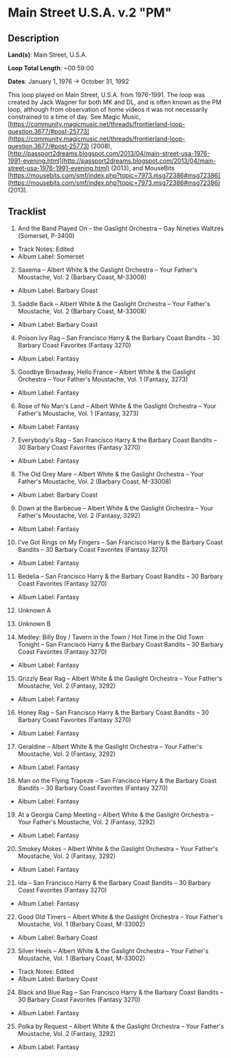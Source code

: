 # Main Street U.S.A. v.2 "PM"

## Description

**Land(s)**: Main Street, U.S.A.

**Loop Total Length**: ~00:59:00

**Dates**: January 1, 1976 → October 31, 1992

This loop played on Main Street, U.S.A. from 1976-1991. The loop was created by Jack Wagner for both MK and DL, and is often known as the PM loop, although from observation of home videos it was not necessarily constrained to a time of day. See Magic Music, [https://community.magicmusic.net/threads/frontierland-loop-question.3677/#post-25773](https://community.magicmusic.net/threads/frontierland-loop-question.3677/#post-25773) (2008), [http://passport2dreams.blogspot.com/2013/04/main-street-usa-1976-1991-evening.html](http://passport2dreams.blogspot.com/2013/04/main-street-usa-1976-1991-evening.html) (2013), and MouseBits [https://mousebits.com/smf/index.php?topic=7973.msg72386#msg72386](https://mousebits.com/smf/index.php?topic=7973.msg72386#msg72386) (2013).

## Tracklist

1. And the Band Played On – the Gaslight Orchestra – Gay Nineties Waltzes (Somerset, P-3400)
- Track Notes: Edited
- Album Label: Somerset

2. Saxema – Albert White & the Gaslight Orchestra – Your Father's Moustache, Vol. 2 (Barbary Coast, M-33008)
- Album Label: Barbary Coast

3. Saddle Back – Albert White & the Gaslight Orchestra – Your Father's Moustache, Vol. 2 (Barbary Coast, M-33008)
- Album Label: Barbary Coast

4. Poison Ivy Rag – San Francisco Harry & the Barbary Coast Bandits – 30 Barbary Coast Favorites (Fantasy 3270)
- Album Label: Fantasy

5. Goodbye Broadway, Hello France – Albert White & the Gaslight Orchestra – Your Father's Moustache, Vol. 1 (Fantasy, 3273)
- Album Label: Fantasy

6. Rose of No Man's Land – Albert White & the Gaslight Orchestra – Your Father's Moustache, Vol. 1 (Fantasy, 3273)
- Album Label: Fantasy

7. Everybody's Rag – San Francisco Harry & the Barbary Coast Bandits – 30 Barbary Coast Favorites (Fantasy 3270)
- Album Label: Fantasy

8. The Old Grey Mare – Albert White & the Gaslight Orchestra – Your Father's Moustache, Vol. 2 (Barbary Coast, M-33008)
- Album Label: Barbary Coast

9. Down at the Barbecue – Albert White & the Gaslight Orchestra – Your Father's Moustache, Vol. 2 (Fantasy, 3292)
- Album Label: Fantasy

10. I've Got Rings on My Fingers – San Francisco Harry & the Barbary Coast Bandits – 30 Barbary Coast Favorites (Fantasy 3270)
- Album Label: Fantasy

11. Bedelia – San Francisco Harry & the Barbary Coast Bandits – 30 Barbary Coast Favorites (Fantasy 3270)
- Album Label: Fantasy

12. Unknown A


13. Unknown B


14. Medley: Billy Boy / Tavern in the Town / Hot Time in the Old Town Tonight – San Francisco Harry & the Barbary Coast Bandits – 30 Barbary Coast Favorites (Fantasy 3270)
- Album Label: Fantasy

15. Grizzly Bear Rag – Albert White & the Gaslight Orchestra – Your Father's Moustache, Vol. 2 (Fantasy, 3292)
- Album Label: Fantasy

16. Honey Rag – San Francisco Harry & the Barbary Coast Bandits – 30 Barbary Coast Favorites (Fantasy 3270)
- Album Label: Fantasy

17. Geraldine – Albert White & the Gaslight Orchestra – Your Father's Moustache, Vol. 2 (Fantasy, 3292)
- Album Label: Fantasy

18. Man on the Flying Trapeze – San Francisco Harry & the Barbary Coast Bandits – 30 Barbary Coast Favorites (Fantasy 3270)
- Album Label: Fantasy

19. At a Georgia Camp Meeting – Albert White & the Gaslight Orchestra – Your Father's Moustache, Vol. 2 (Fantasy, 3292)
- Album Label: Fantasy

20. Smokey Mokes – Albert White & the Gaslight Orchestra – Your Father's Moustache, Vol. 2 (Fantasy, 3292)
- Album Label: Fantasy

21. Ida – San Francisco Harry & the Barbary Coast Bandits – 30 Barbary Coast Favorites (Fantasy 3270)
- Album Label: Fantasy

22. Good Old Timers – Albert White & the Gaslight Orchestra – Your Father's Moustache, Vol. 1 (Barbary Coast, M-33002)
- Album Label: Barbary Coast

23. Silver Heels – Albert White & the Gaslight Orchestra – Your Father's Moustache, Vol. 1 (Barbary Coast, M-33002)
- Track Notes: Edited
- Album Label: Barbary Coast

24. Black and Blue Rag – San Francisco Harry & the Barbary Coast Bandits – 30 Barbary Coast Favorites (Fantasy 3270)
- Album Label: Fantasy

25. Polka by Request – Albert White & the Gaslight Orchestra – Your Father's Moustache, Vol. 2 (Fantasy, 3292)
- Album Label: Fantasy
